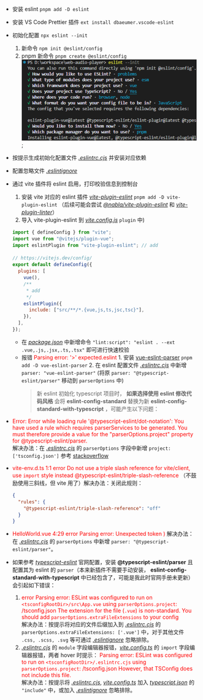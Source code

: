 - 安装 eslint `pnpm add -D eslint`
- 安装 VS Code Prettier 插件 `ext install dbaeumer.vscode-eslint`
- 初始化配置 `npx eslint --init`
  1. 新命令 `npm init @eslint/config`
  2. pnpm 新命令 `pnpm create @eslint/config`  
     ![*eslint--init.png*](/docs/eslint--init.png);
- 按提示生成初始化配置文件 [_.eslintrc.cjs_](/.eslintrc.cjs) 并安装对应依赖
- 配置忽略文件 [_.eslintignore_](/.eslintignore)
- 通过 vite 插件将 eslint 启用，打印校验信息到控制台

  1. 安装 vite 对应的 eslint 插件 [_vite-plugin-eslint_](https://github.com/gxmari007/vite-plugin-eslint) `pnpm add -D vite-plugin-eslint` （后续可能会尝试 [_@nabla/vite-plugin-eslint_](https://github.com/nabla/vite-plugin-eslint) 和 [_vite-plugin-linter_](https://bitbucket.org/unimorphic/vite-plugin-linter/src/master/)）
  2. 导入 vite-plugin-eslint 到 [_vite.config.js_](/vite.config.ts) `plugin` 中)

  ```js
  import { defineConfig } from "vite";
  import vue from "@vitejs/plugin-vue";
  import eslintPlugin from "vite-plugin-eslint"; // add

  // https://vitejs.dev/config/
  export default defineConfig({
    plugins: [
      vue(),
      /**
       * add
       */
      eslintPlugin({
        include: ["src/**/*.{vue,js,ts,jsc,tsc}"],
      }),
    ],
  });
  ```

  - 在 [_package.json_](/package.json) 中新增命令 `"lint:script": "eslint . --ext .vue,.js,.jsx,.ts,.tsx"` 即可进行快速校验
  - 报错 <span red>Parsing error: '>' expected.eslint</span> 1. 安装 [vue-eslint-parser](https://github.com/vuejs/vue-eslint-parser) `pnpm add -D vue-eslint-parser` 2. 在 eslint 配置文件 [_.eslintrc.cjs_](/.eslintrc.cjs) 中新增 `parser: "vue-eslint-parser"` (将原 `parser: "@typescript-eslint/parser"` 移动到 `parserOptions` 中)
    > 新 eslint 初始化 typescript 项目时， **如果选择使用 eslint 修改代码风格** 会将 **eslint-config-standard** 替换为新 **eslint-config-standard-with-typescript** ，可能产生以下问题：

* <span red>Error: Error while loading rule '@typescript-eslint/dot-notation': You have used a rule which requires parserServices to be generated. You must therefore provide a value for the "parserOptions.project" property for @typescript-eslint/parser.</span>  
  解决办法：在 [_.eslintrc.cjs_](/.eslintrc.cjs) 的 `parserOptions` 字段中新增 `project: ['tsconfig.json']` 参考 [stackoverflow](https://stackoverflow.com/questions/64116378/error-while-loading-rule-typescript-eslint-dot-notation)
* <span red>vite-env.d.ts
  1:1 error Do not use a triple slash reference for vite/client, use `import` style instead @typescript-eslint/triple-slash-reference</span> （不鼓励使用三斜线，但 vite 用了）解决办法：关闭此规则：

  ```json
  {
    "rules": {
      "@typescript-eslint/triple-slash-reference": "off"
    }
  }
  ```

* <span red>HelloWorld.vue 4:29 error Parsing error: Unexpected token )</span> 解决办法：在 [_.eslintrc.cjs_](/.eslintrc.cjs) 的 `parserOptions` 中新增 `parser: "@typescript-eslint/parser"`。
* 如果参考 [_typescript-eslint_](https://typescript-eslint.io/getting-started) 官网配置，安装 **@typescript-eslint/parser** 且配置其为 eslint 的 `parser`（本来新插件不需要手动安装， **eslint-config-standard-with-typescript** 中已经包含了，可能是我此时官网手册未更新）会引起如下错误：
  1. <span red>error Parsing error: ESLint was configured to run on `<tsconfigRootDir>/src\App.vue` using `parserOptions.project`: <tsconfigRootDir>/tsconfig.json
     The extension for the file (`.vue`) is non-standard. You should add `parserOptions.extraFileExtensions` to your config</span>  
      解决办法：按提示将对应的文件后缀加入到 [_.eslintrc.cjs_](/.eslintrc.cjs) 的 `parserOptions.extraFileExtensions: ['.vue']` 中，对于其他文件 `.css, .scss, .svg` 等可通过 [_.eslintignore_](/.eslintignore) 忽略排除。
  2. [_.eslintrc.cjs_](/.eslintrc.cjs) 的 `module` 字段编辑器报错，[_vite.config.ts_](/vite.config.ts) 的 `import` 字段编辑器报错，两者 hover 时提示： <span red>Parsing error: ESLint was configured to run on `<tsconfigRootDir>/.eslintrc.cjs` using `parserOptions.project`: <tsconfigRootDir>/tsconfig.json
     However, that TSConfig does not include this file.</span>  
      解决办法：按提示将 [_.eslintrc.cjs_](/.eslintrc.cjs), [_vite.config.ts_](/vite.config.ts) 加入 [_typescript.json_](/tsconfig.json) 的 `"include"` 中，或加入 [_.eslintignore_](/.eslintignore) 忽略排除。

<style>
  [red], [red] * {
    color: red;
  }
</style>
